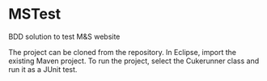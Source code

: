 # MSTest
BDD solution to test M&amp;S website

The project can be cloned from the repository.
In Eclipse, import the existing Maven project.
To run the project, select the Cukerunner class and run it as a JUnit test.































































